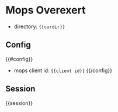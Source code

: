 # Mops Overexert

- directory: `{{curdir}}`

## Config

{{#config}}
- mops client id: `{{client id}}`
{{/config}}

## Session

{{session}}


